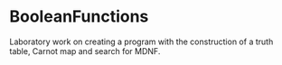 # BooleanFunctions
Laboratory work on creating a program with the construction of a truth table, Carnot map and search for MDNF.
